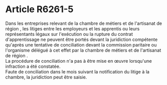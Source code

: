 # Article R6261-5

  
Dans les entreprises relevant de la chambre de métiers et de l'artisanat de région , les litiges entre les employeurs et les apprentis ou leurs représentants légaux sur l'exécution ou la rupture du contrat d'apprentissage ne peuvent être portés devant la juridiction compétente qu'après une tentative de conciliation devant la commission paritaire ou l'organisme délégué à cet effet par la chambre de métiers et de l'artisanat de région .   
La procédure de conciliation n'a pas à être mise en œuvre lorsqu'une infraction a été constatée.   
Faute de conciliation dans le mois suivant la notification du litige à la chambre, la juridiction peut être saisie.